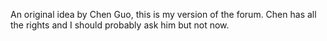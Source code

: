 An original idea by Chen Guo, this is my version of the forum.  Chen has all the rights and I should probably ask him but not now.
